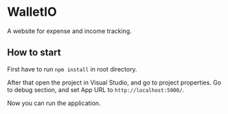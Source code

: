 # WalletIO
A website for expense and income tracking.

## How to start
First have to run ```npm install``` in root directory.

After that open the project in Visual Studio, and go to project properties. Go to debug section, and set App URL to ```http://localhost:5000/```.

Now you can run the application.
